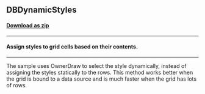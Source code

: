 ## DBDynamicStyles
#### [Download as zip](https://grapecity.github.io/DownGit/#/home?url=https://github.com/GrapeCity/ComponentOne-WinForms-Samples/tree/master/NetFramework\FlexGrid\VB\DBDynamicStyles)
____
#### Assign styles to grid cells based on their contents.
____
The sample uses OwnerDraw to select the style dynamically, instead of assigning the styles statically to the rows.
This method works better when the grid is bound to a data source and is much faster when the grid has lots of rows.
